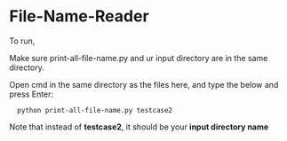 # File-Name-Reader

To run,

Make sure print-all-file-name.py and ur input directory are in the same directory.

Open cmd in the same directory as the files here, and type the below and press Enter:


      python print-all-file-name.py testcase2



Note that instead of **testcase2**, it should be your **input directory name**
